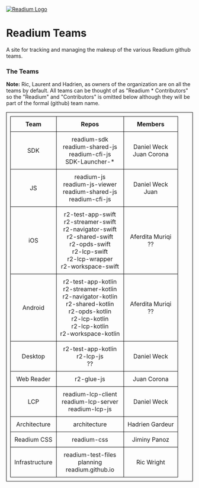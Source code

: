 <style>
table, td, th {
        border: 1px solid black; padding:10px;
        }
</style>

[![Readium Logo](https://readium.org/assets/logos/readiumlogo_64.png)](https://readium.org)

# Readium Teams

A site for tracking and managing the makeup of the various Readium github teams.

### The Teams

**Note:**  Ric, Laurent and Hadrien, as owners of the organization are on all the teams by default.  All teams can be thought of as "Readium * Contributors"  so the "Readium" and "Contributors" is omitted below although they will be part of the formal (github) team name.

|  Team  | Repos | Members |
|:-------------:|:-------------:|:------------:|
| SDK  | readium-sdk<br/>readium-shared-js<br/>readium-cfi-js<br/>SDK-Launcher-* | Daniel Weck<br/>Juan Corona |
| JS  | readium-js<br/>readium-js-viewer<br/>readium-shared-js<br/>readium-cfi-js | Daniel Weck<br/>Juan | JS  | US | Daniel Weck |
| iOS  | r2-test-app-swift<br/>r2-streamer-swift<br/>r2-navigator-swift<br/>r2-shared-swift<br/>r2-opds-swift<br/>r2-lcp-swift<br/>r2-lcp-wrapper<br/>r2-workspace-swift | Aferdita Muriqi<br/>?? |
| Android  | r2-test-app-kotlin<br/>r2-streamer-kotlin <br/>r2-navigator-kotlin <br/>r2-shared-kotlin <br/>r2-opds-kotlin <br/>r2-lcp-kotlin <br/>r2-lcp-kotlin <br/>r2-workspace-kotlin | Aferdita Muriqi<br/>?? |
| Desktop  | r2-test-app-kotlin<br/>r2-lcp-js<br/>?? | Daniel Weck |
| Web Reader  | r2-glue-js<br/> | Juan Corona |
| LCP  | readium-lcp-client<br/>readium-lcp-server<br/>readium-lcp-js | Daniel Weck |
| Architecture  | architecture | Hadrien Gardeur |
| Readium CSS  | readium-css | Jiminy Panoz |
| Infrastructure  | readium-test-files<br/>planning<br/>readium.github.io | Ric Wright |
